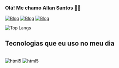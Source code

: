 
### Olá! Me chamo Allan Santos 👋🏻

[![Blog](https://img.shields.io/badge/LinkedIn-0077B5?style=for-the-badge&logo=linkedin&logoColor=white)](https://www.linkedin.com/in/allan-santos-45018416b/)
[![Blog](https://img.shields.io/badge/Instagram-E4405F?style=for-the-badge&logo=instagram&logoColor=white)](https://www.instagram.com/lanmacx/)
[![Blog](https://img.shields.io/badge/Twitch-9146FF?style=for-the-badge&logo=twitch&logoColor=white)](https://www.twitch.tv/lanmacx)

![Top Langs](https://github-readme-stats.vercel.app/api/top-langs/?username=lanmacx&hide_progress=true)

## Tecnologias que eu uso no meu dia


<div style="display: inline_block"><br>
    <img align="center" alt="html5"src="https://img.shields.io/badge/Microsoft_Azure-0089D6?style=for-the-badge&logo=microsoft-azure&logoColor=white" />
    <img align="center" alt="html5"src="https://img.shields.io/badge/Python-14354C?style=for-the-badge&logo=python&logoColor=white" />

</div>
